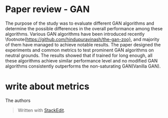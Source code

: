 
# Paper review - GAN

The purpose of the study was to evaluate different GAN algorithms and determine the possible differences in the overall performance among these algorithms. Various GAN algorithms have been introduced recently \footnote{https://github.com/hindupuravinash/the-gan-zoo}, and majority of them have managed to achieve notable results. The paper designed the experiments and common metrics to test prominent GAN algorithms on neutral grounds. The results showed that if trained for long enough, all these algorithms achieve similar performance level and no modified GAN algorithms consistently outperforms the non-saturating GAN(Vanilla GAN).

# write about metrics 
The authors 

> Written with [StackEdit](https://stackedit.io/).
<!--stackedit_data:
eyJoaXN0b3J5IjpbMTc2ODk4MjI0MiwyMDA5MjExNjgyLDE0Mj
k4NjYyNjQsMTEyNDU1NzQzLC0xNjAxMzAwNzM3LC02NjcwODc1
MSwtNDYyODAxMDM2LDgyNTkyODAyMCw2ODc4MDgzOV19
-->